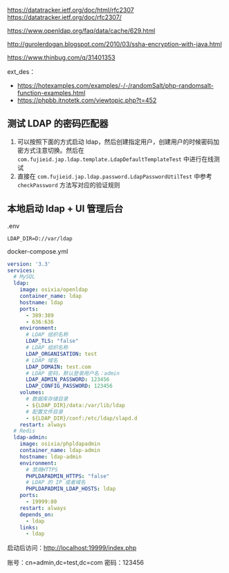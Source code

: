 https://datatracker.ietf.org/doc/html/rfc2307
https://datatracker.ietf.org/doc/rfc2307/

https://www.openldap.org/faq/data/cache/629.html

http://gurolerdogan.blogspot.com/2010/03/ssha-encryption-with-java.html

https://www.thinbug.com/q/31401353

ext_des：
- https://hotexamples.com/examples/-/-/randomSalt/php-randomsalt-function-examples.html
- https://phpbb.itnotetk.com/viewtopic.php?t=452

## 测试 LDAP 的密码匹配器

1. 可以按照下面的方式启动 ldap，然后创建指定用户，创建用户的时候密码加密方式注意切换。然后在 `com.fujieid.jap.ldap.template.LdapDefaultTemplateTest` 中进行在线测试
2. 直接在 `com.fujieid.jap.ldap.password.LdapPasswordUtilTest` 中参考 `checkPassword` 方法写对应的验证规则

## 本地启动 ldap + UI 管理后台

.env
```text
LDAP_DIR=D://var/ldap
```

docker-compose.yml
```yaml
version: '3.3'
services:
  # MySQL
  ldap:
    image: osixia/openldap
    container_name: ldap
    hostname: ldap
    ports:
      - 389:389
      - 636:636
    environment:
      # LDAP 组织名称
      LDAP_TLS: "false"
      # LDAP 组织名称
      LDAP_ORGANISATION: test
      # LDAP 域名
      LDAP_DOMAIN: test.com
      # LDAP 密码，默认登录用户名：admin
      LDAP_ADMIN_PASSWORD: 123456
      LDAP_CONFIG_PASSWORD: 123456
    volumes:
      # 数据库存储目录
      - ${LDAP_DIR}/data:/var/lib/ldap
      # 配置文件目录
      - ${LDAP_DIR}/conf:/etc/ldap/slapd.d
    restart: always
  # Redis
  ldap-admin:
    image: osixia/phpldapadmin
    container_name: ldap-admin
    hostname: ldap-admin
    environment:
      # 禁用HTTPS
      PHPLDAPADMIN_HTTPS: "false"
      # LDAP 的 IP 或者域名
      PHPLDAPADMIN_LDAP_HOSTS: ldap
    ports:
      - 19999:80
    restart: always
    depends_on:
      - ldap
    links:
      - ldap
```

启动后访问：[http://localhost:19999/index.php](http://localhost:19999/index.php)

账号：cn=admin,dc=test,dc=com
密码：123456
